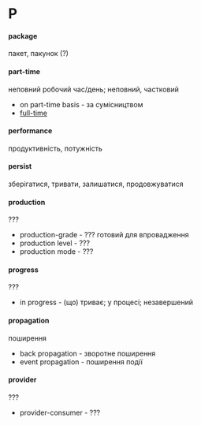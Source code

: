 # P

#### package
пакет, пакунок (?)

#### part-time
неповний робочий час/день; неповний, частковий
  - on part-time basis - за сумісництвом
  - [full-time](./F.md#full-time)

#### performance
продуктивність, потужність

#### persist
зберігатися, тривати, залишатися, продовжуватися

#### production
???
  - production-grade - ??? готовий для впровадження
  - production level - ???
  - production mode - ???
  
#### progress
???
  - in progress - (що) триває; у процесі; незавершений

#### propagation
поширення
  - back propagation - зворотне поширення
  - event propagation - поширення події

#### provider
???
  - provider-consumer - ???
